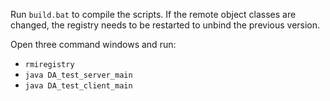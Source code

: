 Run `build.bat` to compile the scripts. If the remote object classes are
changed, the registry needs to be restarted to unbind the previous version.

Open three command windows and run:

* `rmiregistry`
* `java DA_test_server_main`
* `java DA_test_client_main`
